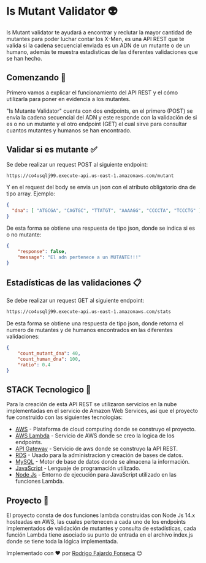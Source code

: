 # Is Mutant Validator 👽

Is Mutant validator te ayudará a encontrar y reclutar la mayor cantidad de mutantes para poder luchar contar los X-Men, es una API REST que te valida si la cadena secuencial enviada es un ADN de un mutante o de un humano, además te muestra estadísticas de las diferentes validaciones que se han hecho.

## Comenzando 🚀

Primero vamos a explicar el funcionamiento del API REST y el cómo utilizarla para poner en evidencia a los mutantes. 

"Is Mutante Validator" cuenta con dos endpoints, en el primero (POST) se envía la cadena secuencial del ADN y este responde con la validación de si es o no un mutante y el otro endpoint (GET) el cual sirve para consultar cuantos mutantes y humanos se han encontrado.

## Validar si es mutante ✅

Se debe realizar un request POST al siguiente endpoint:
```bash
https://co4usqlj99.execute-api.us-east-1.amazonaws.com/mutant
```
Y en el request del body se envia un json con el atributo obligatorio dna de tipo array. Ejemplo:


```json
{
  "dna": [ "ATGCGA", "CAGTGC", "TTATGT", "AAAAGG", "CCCCTA", "TCCCTG" ]
}
```
De esta forma se obtiene una respuesta de tipo json, donde se indica si es o no mutante:
```json
{
    "response": false,
    "message": "El adn pertenece a un MUTANTE!!!"
}
```

## Estadísticas de las validaciones  📋

Se debe realizar un request GET al siguiente endpoint:
```bash
https://co4usqlj99.execute-api.us-east-1.amazonaws.com/stats
```

De esta forma se obtiene una respuesta de tipo json, donde retorna el numero de mutantes y de humanos encontrados en las diferentes validaciones:

```json
{
    "count_mutant_dna": 40,
    "count_human_dna": 100,
    "ratio": 0.4
}
```

## STACK Tecnologico 🔧
Para la creación de esta API REST se utilizaron servicios en la nube implementadas en el servicio de Amazon Web Services, asi que el proyecto fue construido con las siguientes tecnologias:
* [AWS](https://aws.amazon.com/es/) - Plataforma de cloud computing donde se construyo el proyecto.
* [AWS Lambda](https://aws.amazon.com/es/lambda) - Servicio de AWS donde se creo la logica de los endpoints.
* [API Gateway](https://aws.amazon.com/es/api-gateway/) - Servicio de aws donde se construyo la API REST.
* [RDS](https://aws.amazon.com/es/rds/) - Usado para la administracion y creación de bases de datos.
* [MySQL](https://www.mysql.com/) - Motor de base de datos donde se almacena la información.
* [JavaScript](https://developer.mozilla.org/es/docs/Web/JavaScript) - Lenguaje de programación utilizado.
* [Node Js](https://nodejs.org/es/) - Entorno de ejecución para JavaScript utilizado en las funciones Lambda.

## Proyecto 📁
El proyecto consta de dos funciones lambda construidas con Node Js 14.x hosteadas en AWS, las cuales pertenecen a cada uno de los endpoints implementados de validación de mutantes y consulta de estadísticas, cada función Lambda tiene asociado su punto de entrada en el archivo index.js donde se tiene toda la lógica  implementada.

Implementado con ❤️    por [Rodrigo Fajardo Fonseca](https://github.com/elkinff) 😊
